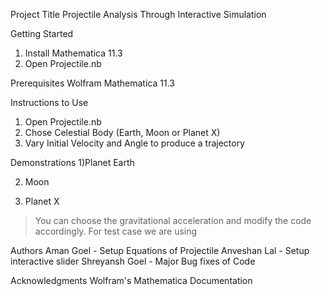 Project Title
Projectile Analysis Through Interactive Simulation

Getting Started
1) Install Mathematica 11.3
2) Open Projectile.nb

Prerequisites
Wolfram Mathematica 11.3

Instructions to Use
1) Open Projectile.nb
2) Chose Celestial Body (Earth, Moon or Planet X)
3) Vary Initial Velocity and Angle to produce a trajectory

Demonstrations
1)Planet Earth









2) Moon


3) Planet X
> You can choose the gravitational acceleration and modify the code accordingly. For test case we are using







Authors
Aman Goel - Setup Equations of Projectile
Anveshan Lal - Setup interactive slider
Shreyansh Goel - Major Bug fixes of Code


Acknowledgments
Wolfram's Mathematica Documentation

